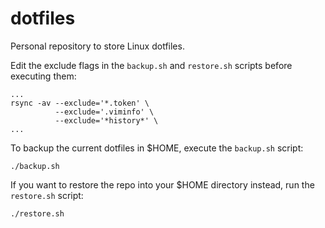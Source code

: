 # dotfiles
Personal repository to store Linux dotfiles.

Edit the exclude flags in the `backup.sh` and `restore.sh` scripts before executing them:
```
...
rsync -av --exclude='*.token' \
          --exclude='.viminfo' \
          --exclude='*history*' \
...
```

To backup the current dotfiles in $HOME, execute the `backup.sh` script:
```
./backup.sh
```

If you want to restore the repo into your $HOME directory instead, run the `restore.sh` script:
```
./restore.sh
```